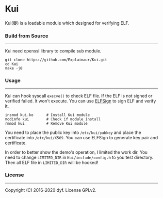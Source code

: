 # Kui

Kui(夔) is a loadable module which designed for verifying ELF.

### Build from Source
---

Kui need openssl library to compile sub module.

```shell
git clone https://github.com/Explainaur/Kui.git
cd Kui
make -j8
```

### Usage
---

Kui can hook syscall `execve()` to check ELF file. If the ELF is not signed or verified failed. It won't execute. You can use [ELFSign](https://github.com/Explainaur/ELFSign) to sign ELF and verify it.

```
insmod kui.ko      # Install Kui module
modinfo kui        # Check if module install
rmmod kui          # Remove Kui module
```

You need to place the public key into `/etc/kui/pubkey` and place the certificate into `/etc/kui/X509`. You can use ELFSign to generate key pair and certificate.

In order to better show the demo's operation, I limited the work dir. You need to change `LIMITED_DIR` in `Kui/include/config.h` to you test directory. Then all ELF file in `LIMITED_DIR` will be hooked!

### License
---

Copyright (C) 2016-2020 dyf. License GPLv2.
